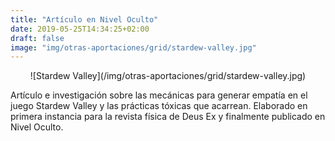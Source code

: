 ```yaml
---
title: "Artículo en Nivel Oculto"
date: 2019-05-25T14:34:25+02:00
draft: false
image: "img/otras-aportaciones/grid/stardew-valley.jpg"
---
```


<center>![Stardew Valley](/img/otras-aportaciones/grid/stardew-valley.jpg)</center>

Artículo e investigación sobre las mecánicas para generar empatía en
el juego Stardew Valley y las prácticas tóxicas que
acarrean. Elaborado en primera instancia para la revista física de
Deus Ex y finalmente publicado en Nivel Oculto.
